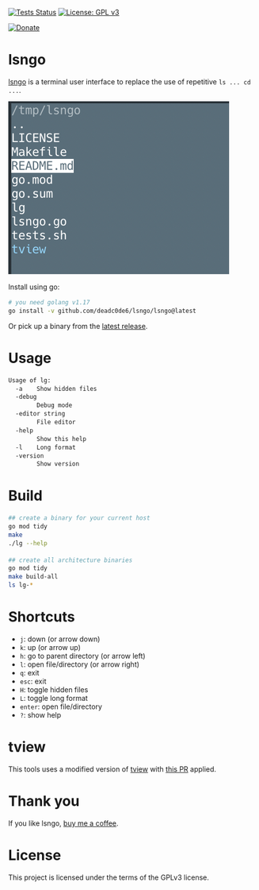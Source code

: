 [![Tests Status](https://github.com/deadc0de6/lsngo/workflows/tests/badge.svg)](https://github.com/deadc0de6/lsngo/actions)
[![License: GPL v3](https://img.shields.io/badge/License-GPL%20v3-blue.svg)](http://www.gnu.org/licenses/gpl-3.0)

[![Donate](https://img.shields.io/badge/donate-KoFi-blue.svg)](https://ko-fi.com/deadc0de6)

# lsngo

[lsngo](https://github.com/deadc0de6/lsngo) is a terminal user interface to replace
the use of repetitive `ls ... cd ...`.

![](/resources/screenshot.png?raw=true "lsngo")

Install using go:
```bash
# you need golang v1.17
go install -v github.com/deadc0de6/lsngo/lsngo@latest
```

Or pick up a binary from the [latest release](https://github.com/deadc0de6/checkah/releases).

# Usage

```bash
Usage of lg:
  -a	Show hidden files
  -debug
    	Debug mode
  -editor string
    	File editor
  -help
    	Show this help
  -l	Long format
  -version
    	Show version
```

# Build

```bash
## create a binary for your current host
go mod tidy
make
./lg --help

## create all architecture binaries
go mod tidy
make build-all
ls lg-*
```

# Shortcuts

* `j`: down (or arrow down)
* `k`: up (or arrow up)
* `h`: go to parent directory (or arrow left)
* `l`: open file/directory (or arrow right)
* `q`: exit
* `esc`: exit
* `H`: toggle hidden files
* `L`: toggle long format
* `enter`: open file/directory
* `?`: show help

# tview

This tools uses a modified version of [tview](https://github.com/rivo/tview)
with [this PR](https://github.com/rivo/tview/pull/745) applied.

# Thank you

If you like lsngo, [buy me a coffee](https://ko-fi.com/deadc0de6).

# License

This project is licensed under the terms of the GPLv3 license.

